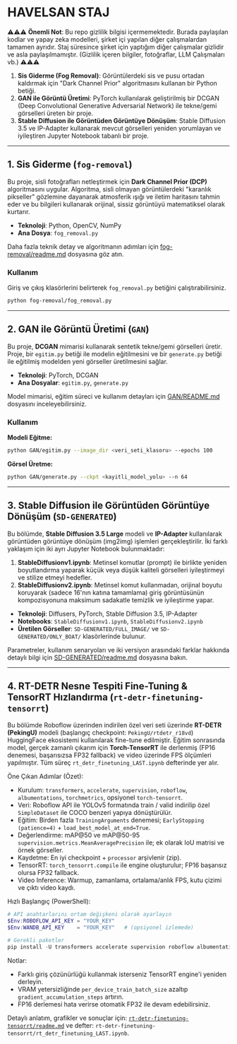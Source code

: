 # HAVELSAN STAJ

⚠️⚠️️️⚠️️️️️ **Önemli Not**: Bu repo gizlilik bilgisi içermemektedir. Burada paylaşılan kodlar ve yapay zeka modelleri, şirket içi yapılan diğer çalışmalardan tamamen ayrıdır. Staj süresince şirket için yaptığım diğer çalışmalar gizlidir ve asla paylaşılmamıştır. (Gizlilik içeren bilgiler, fotoğraflar, LLM Çalışmaları vb.) ⚠️️️⚠️️️⚠️️️

1.  **Sis Giderme (Fog Removal)**: Görüntülerdeki sis ve pusu ortadan kaldırmak için "Dark Channel Prior" algoritmasını kullanan bir Python betiği.
2.  **GAN ile Görüntü Üretimi**: PyTorch kullanılarak geliştirilmiş bir DCGAN (Deep Convolutional Generative Adversarial Network) ile tekne/gemi görselleri üreten bir proje.
3.  **Stable Diffusion ile Görüntüden Görüntüye Dönüşüm**: Stable Diffusion 3.5 ve IP-Adapter kullanarak mevcut görselleri yeniden yorumlayan ve iyileştiren Jupyter Notebook tabanlı bir proje.

---

## 1. Sis Giderme (`fog-removal`)

Bu proje, sisli fotoğrafları netleştirmek için **Dark Channel Prior (DCP)** algoritmasını uygular. Algoritma, sisli olmayan görüntülerdeki "karanlık pikseller" gözlemine dayanarak atmosferik ışığı ve iletim haritasını tahmin eder ve bu bilgileri kullanarak orijinal, sissiz görüntüyü matematiksel olarak kurtarır.

- **Teknoloji**: Python, OpenCV, NumPy
- **Ana Dosya**: `fog_removal.py`

Daha fazla teknik detay ve algoritmanın adımları için [fog-removal/readme.md](fog-removal/readme.md) dosyasına göz atın.

### Kullanım

Giriş ve çıkış klasörlerini belirterek `fog_removal.py` betiğini çalıştırabilirsiniz.

```bash
python fog-removal/fog_removal.py
```

---

## 2. GAN ile Görüntü Üretimi (`GAN`)

Bu proje, **DCGAN** mimarisi kullanarak sentetik tekne/gemi görselleri üretir. Proje, bir `egitim.py` betiği ile modelin eğitilmesini ve bir `generate.py` betiği ile eğitilmiş modelden yeni görseller üretilmesini sağlar.

- **Teknoloji**: PyTorch, DCGAN
- **Ana Dosyalar**: `egitim.py`, `generate.py`

Model mimarisi, eğitim süreci ve kullanım detayları için [GAN/README.md](GAN/README.md) dosyasını inceleyebilirsiniz.

### Kullanım

**Modeli Eğitme:**

```bash
python GAN/egitim.py --image_dir <veri_seti_klasoru> --epochs 100
```

**Görsel Üretme:**

```bash
python GAN/generate.py --ckpt <kayitli_model_yolu> --n 64
```

---

## 3. Stable Diffusion ile Görüntüden Görüntüye Dönüşüm (`SD-GENERATED`)

Bu bölümde, **Stable Diffusion 3.5 Large** modeli ve **IP-Adapter** kullanılarak görüntüden görüntüye dönüşüm (img2img) işlemleri gerçekleştirilir. İki farklı yaklaşım için iki ayrı Jupyter Notebook bulunmaktadır:

1.  **StableDiffusionv1.ipynb**: Metinsel komutlar (prompt) ile birlikte yeniden boyutlandırma yaparak küçük veya düşük kaliteli görselleri iyileştirmeyi ve stilize etmeyi hedefler.
2.  **StableDiffusionv2.ipynb**: Metinsel komut kullanmadan, orijinal boyutu koruyarak (sadece 16'nın katına tamamlama) giriş görüntüsünün kompozisyonuna maksimum sadakatle temizlik ve iyileştirme yapar.

- **Teknoloji**: Diffusers, PyTorch, Stable Diffusion 3.5, IP-Adapter
- **Notebooks**: `StableDiffusionv1.ipynb`, `StableDiffusionv2.ipynb`
- **Üretilen Görseller**: `SD-GENERATED/FULL_IMAGE/` ve `SD-GENERATED/ONLY_BOAT/` klasörlerinde bulunur.

Parametreler, kullanım senaryoları ve iki versiyon arasındaki farklar hakkında detaylı bilgi için [SD-GENERATED/readme.md](SD-GENERATED/readme.md) dosyasına bakın.

---

## 4. RT-DETR Nesne Tespiti Fine-Tuning & TensorRT Hızlandırma (`rt-detr-finetuning-tensorrt`)

Bu bölümde Roboflow üzerinden indirilen özel veri seti üzerinde **RT-DETR (PekingU)** modeli (başlangıç checkpoint: `PekingU/rtdetr_r18vd`) HuggingFace ekosistemi kullanılarak fine-tune edilmiştir. Eğitim sonrasında model, gerçek zamanlı çıkarım için **Torch-TensorRT** ile derlenmiş (FP16 denemesi, başarısızsa FP32 fallback) ve video üzerinde FPS ölçümleri yapılmıştır. Tüm süreç `rt_detr_finetuning_LAST.ipynb` defterinde yer alır.

Öne Çıkan Adımlar (Özet):
- Kurulum: `transformers`, `accelerate`, `supervision`, `roboflow`, `albumentations`, `torchmetrics`, opsiyonel `torch-tensorrt`.
- Veri: Roboflow API ile YOLOv5 formatında train / valid indirilip özel `SimpleDataset` ile COCO benzeri yapıya dönüştürülür.
- Eğitim: Birden fazla `TrainingArguments` denemesi; `EarlyStopping (patience=4)` + `load_best_model_at_end=True`.
- Değerlendirme: mAP@50 ve mAP@50-95 `supervision.metrics.MeanAveragePrecision` ile; ek olarak IoU matrisi ve örnek görseller.
- Kaydetme: En iyi checkpoint + `processor` arşivlenir (zip).
- TensorRT: `torch_tensorrt.compile` ile engine oluşturulur; FP16 başarısız olursa FP32 fallback.
- Video Inference: Warmup, zamanlama, ortalama/anlık FPS, kutu çizimi ve çıktı video kaydı.

Hızlı Başlangıç (PowerShell):
```powershell
# API anahtarlarını ortam değişkeni olarak ayarlayın
$Env:ROBOFLOW_API_KEY = "YOUR_KEY"
$Env:WANDB_API_KEY    = "YOUR_KEY"   # (opsiyonel izlemede)

# Gerekli paketler
pip install -U transformers accelerate supervision roboflow albumentations torchmetrics torch-tensorrt
```

Notlar:
- Farklı giriş çözünürlüğü kullanmak isterseniz TensorRT engine'i yeniden derleyin.
- VRAM yetersizliğinde `per_device_train_batch_size` azaltıp `gradient_accumulation_steps` artırın.
- FP16 derlemesi hata verirse otomatik FP32 ile devam edebilirsiniz.

Detaylı anlatım, grafikler ve sonuçlar için: [`rt-detr-finetuning-tensorrt/readme.md`](rt-detr-finetuning-tensorrt/readme.md) ve defter: `rt-detr-finetuning-tensorrt/rt_detr_finetuning_LAST.ipynb`.

